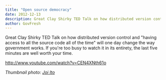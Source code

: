 ```yaml
---
title: "Open source democracy"
date: 2012-12-13
description: Great Clay Shirky TED Talk on how distributed version control and "having access to all the source code all of the time" will one day change the way government works.
author: GovFresh
---
```


Great Clay Shirky TED Talk on how distributed version control and "having access to all the source code all of the time" will one day change the way government works. If you're too busy to watch it in its entirety, the last five minutes are well worth your time.

http://www.youtube.com/watch?v=CEN4XNth61o

<em>Thumbnail photo: <a href="http://commons.wikimedia.org/wiki/User:Joi">Joi Ito</a></em>
